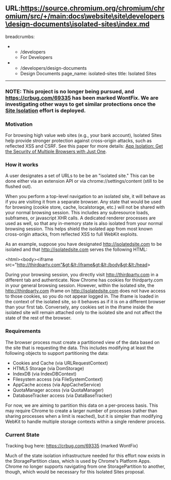 URL:https://source.chromium.org/chromium/chromium/src/+/main:docs\website\site\developers\design-documents\isolated-sites\index.md
---
breadcrumbs:
- - /developers
  - For Developers
- - /developers/design-documents
  - Design Documents
page_name: isolated-sites
title: Isolated Sites
---

### NOTE: This project is no longer being pursued, and <https://crbug.com/69335> has been marked WontFix. We are investigating other ways to get similar protections once the [Site Isolation](/developers/design-documents/site-isolation) effort is deployed.

### Motivation

For browsing high value web sites (e.g., your bank account), Isolated Sites help
provide stronger protection against cross-origin attacks, such as reflected XSS
and CSRF. See this paper for more details: [App Isolation: Get the Security of
Multiple Browsers with Just
One](http://www.charlesreis.com/research/publications/ccs-2011.pdf).

### How it works

A user designates a set of URLs to be be an "isolated site." This can be done
either via an extension API or via chrome://settings/content (still to be
flushed out).

When you perform a top-level navigation to an isolated site, it will behave as
if you are visiting it from a separate browser. Any state that would be used for
browsing (cookie store, cache, localstorage, etc.) will not be shared with your
normal browsing session. This includes any subresource loads, subframes, or
javascript XHR calls. A dedicated renderer processes are used as well, so that
any in-memory state is also isolated from your normal browsing session. This
helps shield the isolated app from most known cross-origin attacks, from
reflected XSS to full WebKit exploits.

As an example, suppose you have designated http://isolatedsite.com to be
isolated and that http://isolatedsite.com serves the following HTML:

&lt;html&gt;&lt;body&gt;&lt;iframe
src="http://thirdparty.com"&gt;&lt;/iframe&gt;&lt;/body&gt;&lt;/head&gt;

During your browsing session, you directly visit http://thirdparty.com in a
different tab and authenticate. Now Chrome has cookies for thirdparty.com in
your general browsing session. However, within the isolated site, the
http://thirdparty.com iframe on http://isolatedsite.com does not have access to
those cookies, so you do not appear logged in. The iframe is loaded in the
context of the isolated site, so it behaves as if it is on a different browser
than your first tab. Conversely, any cookies set in the iframe inside the
isolated site will remain attached only to the isolated site and not affect the
state of the rest of the browser.

### Requirements

The browser process must create a partitioned view of the data based on the site
that is requesting the data. This includes modifying at least the following
objects to support partitioning the data:

*   Cookies and Cache (via URLRequestContext)
*   HTML5 Storage (via DomStorage)
*   IndexDB (via IndexDBContext)
*   Filesystem access (via FileSystemContext)
*   AppCache access (via AppCacheService)
*   QuotaManager access (via QuotaManager)
*   DatabaseTracker access (via DataBaseTracker)

For now, we are aiming to partition this data on a per-process basis. This may
require Chrome to create a larger number of processes (rather than sharing
processes when a limit is reached), but it is simpler than modifying WebKit to
handle multiple storage contexts within a single renderer process.

### Current State

Tracking bug here: <https://crbug.com/69335> (marked WontFix)

Much of the state isolation infrastructure needed for this effort now exists in
the StoragePartition class, which is used by Chrome's Platform Apps. Chrome no
longer supports navigating from one StoragePartition to another, though, which
would be necessary for this Isolated Sites proposal.
